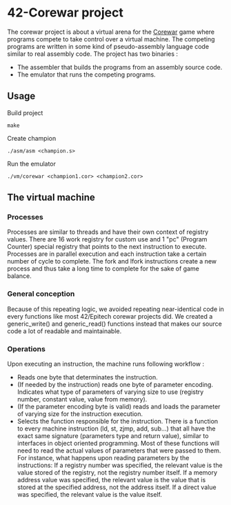 # 42-Corewar project
The corewar project is about a virtual arena for the [Corewar](https://en.wikipedia.org/wiki/Core_War) game where programs compete to take control over a virtual machine.
The competing programs are written in some kind of pseudo-assembly language code similar to real assembly code.
The project has two binaries :
* The assembler that builds the programs from an assembly source code.
* The emulator that runs the competing programs.
## Usage
Build project
```console
make
```
Create champion
```console
./asm/asm <champion.s>
```
Run the emulator
```console
./vm/corewar <champion1.cor> <champion2.cor>
```
## The virtual machine
### Processes
Processes are similar to threads and have their own context of registry values. There are 16 work registry for custom use and 1 "pc" (Program Counter) special registry that points to the next instruction to execute.
Processes are in parallel execution and each instruction take a certain number of cycle to complete. The fork and lfork instructions create a new process and thus take a long time to complete for the sake of game balance.
### General conception
Because of this repeating logic, we avoided repeating near-identical code in every functions like most 42/Epitech corewar projects did.
We created a generic_write() and generic_read() functions instead that makes our source code a lot of readable and maintainable.
### Operations
Upon executing an instruction, the machine runs following workflow :
* Reads one byte that determinates the instruction.
* (If needed by the instruction) reads one byte of parameter encoding. Indicates what type of parameters of varying size to use (registry number, constant value, value from memory).
* (If the parameter encoding byte is valid) reads and loads the parameter of varying size for the instruction execution.
* Selects the function responsible for the instruction. There is a function to every machine instruction (ld, st, zjmp, add, sub...) that all have the exact same signature (parameters type and return value), similar to interfaces in object oriented programming.
Most of these functions will need to read the actual values of parameters that were passed to them.
For instance, what happens upon reading parameters by the instructions:
If a registry number was specified, the relevant value is the value stored of the registry, not the registry number itself.
If a memory address value was specified, the relevant value is the value that is stored at the specified address, not the address itself.
If a direct value was specified, the relevant value is the value itself.
